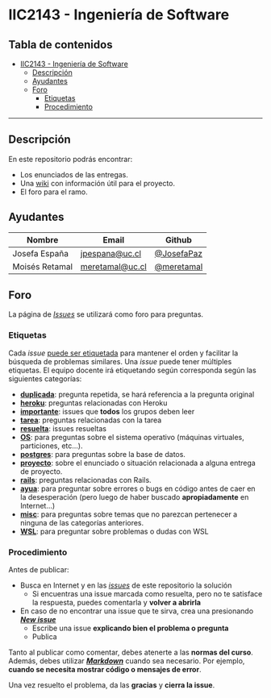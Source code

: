 # IIC2143 - Ingeniería de Software

## Tabla de contenidos

- [IIC2143 - Ingeniería de Software](#iic2143---ingeniería-de-software)
  - [Descripción](#descripción)
  - [Ayudantes](#ayudantes)
  - [Foro](#foro)
    - [Etiquetas](#etiquetas)
    - [Procedimiento](#procedimiento)

---

## Descripción

En este repositorio podrás encontrar:

* Los enunciados de las entregas.
* Una [wiki](https://github.com/iic2143-2021-2/syllabus/wiki) con información útil para el proyecto.
* El foro para el ramo.

## Ayudantes
| Nombre              | Email                  | Github                                                             |
|---------------------|------------------------|--------------------------------------------------------------------|
| Josefa España       | jpespana@uc.cl         | [@JosefaPaz](https://github.com/JosefaPaz)                         |
| Moisés Retamal      | meretamal@uc.cl        | [@meretamal](https://github.com/meretamal)                         |

## Foro

La página de [_Issues_](https://github.com/iic2143-2021-2/syllabus/issues) se utilizará como foro para preguntas.

### Etiquetas

Cada _issue_ [puede ser etiquetada](https://help.github.com/en/github/managing-your-work-on-github/applying-labels-to-issues-and-pull-requests) para mantener el orden y facilitar la búsqueda de problemas similares. Una _issue_ puede tener múltiples etiquetas. El equipo docente irá etiquetando según corresponda según las siguientes categorías:

* **[duplicada](https://github.com/iic2143-2021-2/syllabus/labels/duplicada)**: pregunta repetida, se hará referencia a la pregunta original
* **[heroku](https://github.com/iic2143-2021-2/syllabus/labels/heroku)**: preguntas relacionadas con Heroku
* **[importante](https://github.com/iic2143-2021-2/syllabus/labels/importante)**: issues que **todos** los grupos deben leer
* **[tarea](https://github.com/iic2143-2021-2/syllabus/labels/tarea)**: preguntas relacionadas con la tarea
* **[resuelta](https://github.com/iic2143-2021-2/syllabus/labels/resuelta)**: issues resueltas
* **[OS](https://github.com/iic2143-2021-2/syllabus/labels/OS)**: para preguntas sobre el sistema operativo (máquinas virtuales, particiones, etc...).
* **[postgres](https://github.com/iic2143-2021-2/syllabus/labels/postgres)**: para preguntas sobre la base de datos.
* **[proyecto](https://github.com/iic2143-2021-2/syllabus/labels/proyecto)**: sobre el enunciado o situación relacionada a alguna entrega de proyecto.
* **[rails](https://github.com/iic2143-2021-2/syllabus/labels/rails)**: preguntas relacionadas con Rails.
* **[ayua](https://github.com/iic2143-2021-2/syllabus/labels/ayua)**: para preguntar sobre errores o bugs en código antes de caer en la desesperación (pero luego de haber buscado **apropiadamente** en Internet...)
* **[misc](https://github.com/iic2143-2021-2/syllabus/labels/misc)**: para preguntas sobre temas que no parezcan pertenecer a ninguna de las categorías anteriores.
* **[WSL](https://github.com/iic2143-2021-2/syllabus/labels/misc)**: para preguntar sobre problemas o dudas con WSL

### Procedimiento

Antes de publicar:
* Busca en Internet y en las [_issues_](https://github.com/iic2143-2021-2/syllabus/issues) de este repositorio la solución
  * Si encuentras una issue marcada como resuelta, pero no te satisface la respuesta, puedes comentarla y **volver a abrirla**
* En caso de no encontrar una issue que te sirva, crea una presionando **[_New issue_](https://github.com/iic2143-2021-2/syllabus/issues/new)**
  * Escribe una issue **explicando bien el problema o pregunta**
  * Publica

Tanto al publicar como comentar, debes atenerte a las **normas del curso**. Además, debes utilizar **[_Markdown_](https://github.com/adam-p/markdown-here/wiki/Markdown-Cheatsheet#code)** cuando sea necesario. Por ejemplo, **cuando se necesita mostrar código o mensajes de error**.

Una vez resuelto el problema, da las **gracias** y **cierra la issue**.

